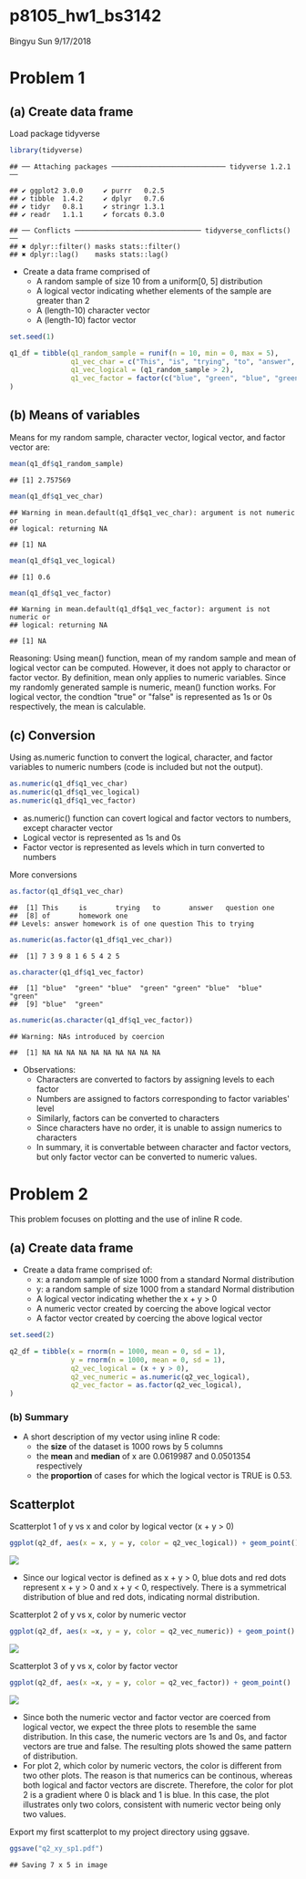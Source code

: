 p8105\_hw1\_bs3142
================
Bingyu Sun
9/17/2018

Problem 1
=========

(a) Create data frame
---------------------

Load package tidyverse

``` r
library(tidyverse)
```

    ## ── Attaching packages ──────────────────────────── tidyverse 1.2.1 ──

    ## ✔ ggplot2 3.0.0     ✔ purrr   0.2.5
    ## ✔ tibble  1.4.2     ✔ dplyr   0.7.6
    ## ✔ tidyr   0.8.1     ✔ stringr 1.3.1
    ## ✔ readr   1.1.1     ✔ forcats 0.3.0

    ## ── Conflicts ─────────────────────────────── tidyverse_conflicts() ──
    ## ✖ dplyr::filter() masks stats::filter()
    ## ✖ dplyr::lag()    masks stats::lag()

-   Create a data frame comprised of
    -   A random sample of size 10 from a uniform\[0, 5\] distribution
    -   A logical vector indicating whether elements of the sample are greater than 2
    -   A (length-10) character vector
    -   A (length-10) factor vector

``` r
set.seed(1)

q1_df = tibble(q1_random_sample = runif(n = 10, min = 0, max = 5),
               q1_vec_char = c("This", "is", "trying", "to", "answer", "question", "one", "of", "homework", "one"),
               q1_vec_logical = (q1_random_sample > 2),
               q1_vec_factor = factor(c("blue", "green", "blue", "green", "green", "blue", "blue", "green", "blue", "green"))
)
```

(b) Means of variables
----------------------

Means for my random sample, character vector, logical vector, and factor vector are:

``` r
mean(q1_df$q1_random_sample)
```

    ## [1] 2.757569

``` r
mean(q1_df$q1_vec_char)
```

    ## Warning in mean.default(q1_df$q1_vec_char): argument is not numeric or
    ## logical: returning NA

    ## [1] NA

``` r
mean(q1_df$q1_vec_logical)
```

    ## [1] 0.6

``` r
mean(q1_df$q1_vec_factor)
```

    ## Warning in mean.default(q1_df$q1_vec_factor): argument is not numeric or
    ## logical: returning NA

    ## [1] NA

Reasoning: Using mean() function, mean of my random sample and mean of logical vector can be computed. However, it does not apply to charactor or factor vector. By definition, mean only applies to numeric variables. Since my randomly generated sample is numeric, mean() function works. For logical vector, the condtion "true" or "false" is represented as 1s or 0s respectively, the mean is calculable.

(c) Conversion
--------------

Using as.numeric function to convert the logical, character, and factor variables to numeric numbers (code is included but not the output).

``` r
as.numeric(q1_df$q1_vec_char)
as.numeric(q1_df$q1_vec_logical)
as.numeric(q1_df$q1_vec_factor)
```

-   as.numeric() function can covert logical and factor vectors to numbers, except character vector
-   Logical vector is represented as 1s and 0s
-   Factor vector is represented as levels which in turn converted to numbers

More conversions

``` r
as.factor(q1_df$q1_vec_char)
```

    ##  [1] This     is       trying   to       answer   question one     
    ##  [8] of       homework one     
    ## Levels: answer homework is of one question This to trying

``` r
as.numeric(as.factor(q1_df$q1_vec_char))
```

    ##  [1] 7 3 9 8 1 6 5 4 2 5

``` r
as.character(q1_df$q1_vec_factor)
```

    ##  [1] "blue"  "green" "blue"  "green" "green" "blue"  "blue"  "green"
    ##  [9] "blue"  "green"

``` r
as.numeric(as.character(q1_df$q1_vec_factor))
```

    ## Warning: NAs introduced by coercion

    ##  [1] NA NA NA NA NA NA NA NA NA NA

-   Observations:
    -   Characters are converted to factors by assigning levels to each factor
    -   Numbers are assigned to factors corresponding to factor variables' level
    -   Similarly, factors can be converted to characters
    -   Since characters have no order, it is unable to assign numerics to characters
    -   In summary, it is convertable between character and factor vectors, but only factor vector can be converted to numeric values.

Problem 2
=========

This problem focuses on plotting and the use of inline R code.

(a) Create data frame
---------------------

-   Create a data frame comprised of:
    -   x: a random sample of size 1000 from a standard Normal distribution
    -   y: a random sample of size 1000 from a standard Normal distribution
    -   A logical vector indicating whether the x + y &gt; 0
    -   A numeric vector created by coercing the above logical vector
    -   A factor vector created by coercing the above logical vector

``` r
set.seed(2)

q2_df = tibble(x = rnorm(n = 1000, mean = 0, sd = 1),
               y = rnorm(n = 1000, mean = 0, sd = 1),
               q2_vec_logical = (x + y > 0),
               q2_vec_numeric = as.numeric(q2_vec_logical),
               q2_vec_factor = as.factor(q2_vec_logical),
)
```

### (b) Summary

-   A short description of my vector using inline R code:
    -   the **size** of the dataset is 1000 rows by 5 columns
    -   the **mean** and **median** of x are 0.0619987 and 0.0501354 respectively
    -   the **proportion** of cases for which the logical vector is TRUE is 0.53.

Scatterplot
-----------

Scatterplot 1 of y vs x and color by logical vector (x + y &gt; 0)

``` r
ggplot(q2_df, aes(x = x, y = y, color = q2_vec_logical)) + geom_point()
```

![](p8105_hw1_bs3142_files/figure-markdown_github/plot1-1.png)

-   Since our logical vector is defined as x + y &gt; 0, blue dots and red dots represent x + y &gt; 0 and x + y &lt; 0, respectively. There is a symmetrical distribution of blue and red dots, indicating normal distribution.

Scatterplot 2 of y vs x, color by numeric vector

``` r
ggplot(q2_df, aes(x =x, y = y, color = q2_vec_numeric)) + geom_point()
```

![](p8105_hw1_bs3142_files/figure-markdown_github/plot2-1.png)

Scatterplot 3 of y vs x, color by factor vector

``` r
ggplot(q2_df, aes(x =x, y = y, color = q2_vec_factor)) + geom_point()
```

![](p8105_hw1_bs3142_files/figure-markdown_github/plot3-1.png)

-   Since both the numeric vector and factor vector are coerced from logical vector, we expect the three plots to resemble the same distribution. In this case, the numeric vectors are 1s and 0s, and factor vectors are true and false. The resulting plots showed the same pattern of distribution.
-   For plot 2, which color by numeric vectors, the color is different from two other plots. The reason is that numerics can be continous, whereas both logical and factor vectors are discrete. Therefore, the color for plot 2 is a gradient where 0 is black and 1 is blue. In this case, the plot illustrates only two colors, consistent with numeric vector being only two values.

Export my first scatterplot to my project directory using ggsave.

``` r
ggsave("q2_xy_sp1.pdf")
```

    ## Saving 7 x 5 in image
